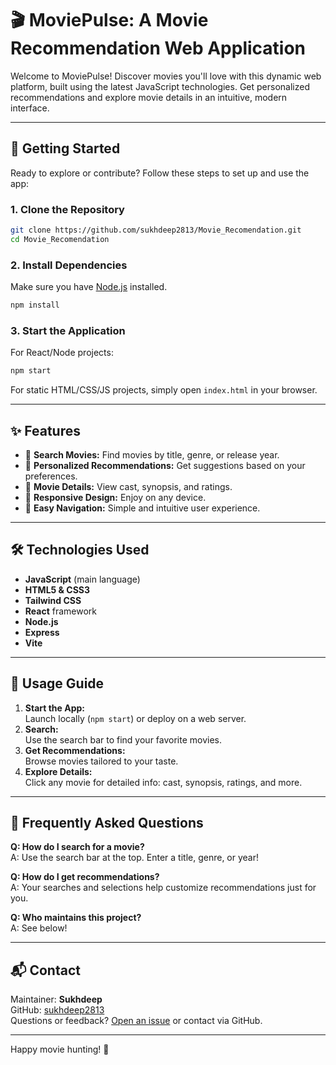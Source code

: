 # 🎬 MoviePulse: A Movie Recommendation Web Application

Welcome to MoviePulse! Discover movies you'll love with this dynamic web platform, built using the latest JavaScript technologies. Get personalized recommendations and explore movie details in an intuitive, modern interface.


---

## 🚀 Getting Started

Ready to explore or contribute? Follow these steps to set up and use the app:

### 1. Clone the Repository

```bash
git clone https://github.com/sukhdeep2813/Movie_Recomendation.git
cd Movie_Recomendation
```

### 2. Install Dependencies

Make sure you have [Node.js](https://nodejs.org/) installed.

```bash
npm install
```

### 3. Start the Application

For React/Node projects:

```bash
npm start
```

For static HTML/CSS/JS projects, simply open `index.html` in your browser.

---

## ✨ Features

- 🔎 **Search Movies:** Find movies by title, genre, or release year.
- 🎯 **Personalized Recommendations:** Get suggestions based on your preferences.
- 📝 **Movie Details:** View cast, synopsis, and ratings.
- 📱 **Responsive Design:** Enjoy on any device.
- 🧭 **Easy Navigation:** Simple and intuitive user experience.

---

## 🛠️ Technologies Used

- **JavaScript** (main language)
- **HTML5 & CSS3**
- **Tailwind CSS**
- **React** framework
- **Node.js**
- **Express**
- **Vite**
  
---

## 📖 Usage Guide

1. **Start the App:**  
   Launch locally (`npm start`) or deploy on a web server.
2. **Search:**  
   Use the search bar to find your favorite movies.
3. **Get Recommendations:**  
   Browse movies tailored to your taste.
4. **Explore Details:**  
   Click any movie for detailed info: cast, synopsis, ratings, and more.

---

## 🙋 Frequently Asked Questions

**Q: How do I search for a movie?**  
A: Use the search bar at the top. Enter a title, genre, or year!

**Q: How do I get recommendations?**  
A: Your searches and selections help customize recommendations just for you.

**Q: Who maintains this project?**  
A: See below!

---

## 📬 Contact

Maintainer: **Sukhdeep**  
GitHub: [sukhdeep2813](https://github.com/sukhdeep2813)  
Questions or feedback? [Open an issue](https://github.com/sukhdeep2813/Movie_Recomendation/issues) or contact via GitHub.

---

Happy movie hunting! 🍿
